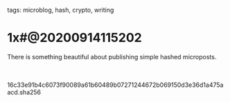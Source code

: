 tags: microblog, hash, crypto, writing

# 1x#@20200914115202

There is something beautiful about publishing simple hashed microposts.

<br><br><hash>16c33e91b4c6073f90089a61b60489b07271244672b069150d3e36d1a475aacd.sha256</hash>